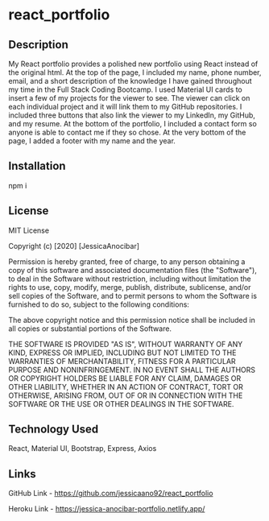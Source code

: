 # react_portfolio

## Description 

My React portfolio provides a polished new portfolio using React instead of the original html. At the top of the page, I included my name, phone number, email, and a short description of the knowledge I have gained throughout my time in the Full Stack Coding Bootcamp. I used Material UI cards to insert a few of my projects for the viewer to see. The viewer can click on each individual project and it will link them to my GitHub repositories. I included three buttons that also link the viewer to my LinkedIn, my GitHub, and my resume. At the bottom of the portfolio, I included a contact form so anyone is able to contact me if they so chose. At the very bottom of the page, I added a footer with my name and the year. 


## Installation

npm i


## License

MIT License

Copyright (c) [2020] [JessicaAnocibar]

Permission is hereby granted, free of charge, to any person obtaining a copy
of this software and associated documentation files (the "Software"), to deal
in the Software without restriction, including without limitation the rights
to use, copy, modify, merge, publish, distribute, sublicense, and/or sell
copies of the Software, and to permit persons to whom the Software is
furnished to do so, subject to the following conditions:

The above copyright notice and this permission notice shall be included in all
copies or substantial portions of the Software.

THE SOFTWARE IS PROVIDED "AS IS", WITHOUT WARRANTY OF ANY KIND, EXPRESS OR
IMPLIED, INCLUDING BUT NOT LIMITED TO THE WARRANTIES OF MERCHANTABILITY,
FITNESS FOR A PARTICULAR PURPOSE AND NONINFRINGEMENT. IN NO EVENT SHALL THE
AUTHORS OR COPYRIGHT HOLDERS BE LIABLE FOR ANY CLAIM, DAMAGES OR OTHER
LIABILITY, WHETHER IN AN ACTION OF CONTRACT, TORT OR OTHERWISE, ARISING FROM,
OUT OF OR IN CONNECTION WITH THE SOFTWARE OR THE USE OR OTHER DEALINGS IN THE
SOFTWARE.


## Technology Used

React, Material UI, Bootstrap, Express, Axios



## Links 

GitHub Link - https://github.com/jessicaano92/react_portfolio

Heroku Link - https://jessica-anocibar-portfolio.netlify.app/


